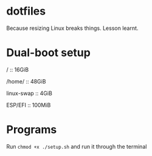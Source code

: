 # dotfiles
Because resizing Linux breaks things. Lesson learnt.

# Dual-boot setup
/ :: 16GiB

/home/ :: 48GiB

linux-swap :: 4GiB

ESP/EFI :: 100MiB

# Programs
Run ```chmod +x ./setup.sh``` and run it through the terminal
